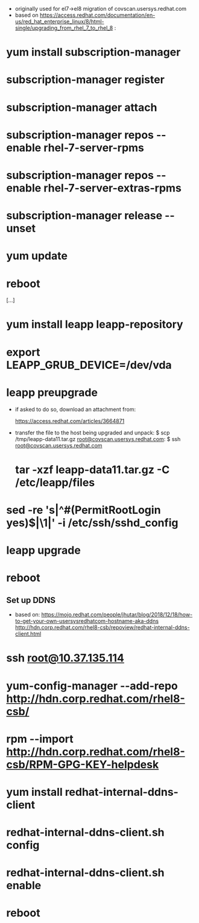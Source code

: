 - originally used for el7->el8 migration of covscan.usersys.redhat.com
- based on https://access.redhat.com/documentation/en-us/red_hat_enterprise_linux/8/html-single/upgrading_from_rhel_7_to_rhel_8 :

# yum install subscription-manager
# subscription-manager register
# subscription-manager attach
# subscription-manager repos --enable rhel-7-server-rpms
# subscription-manager repos --enable rhel-7-server-extras-rpms
# subscription-manager release --unset
# yum update
# reboot
[...]
# yum install leapp leapp-repository
# export LEAPP_GRUB_DEVICE=/dev/vda
# leapp preupgrade

- if asked to do so, download an attachment from:

    https://access.redhat.com/articles/3664871

- transfer the file to the host being upgraded and unpack:
    $ scp /tmp/leapp-data11.tar.gz root@covscan.usersys.redhat.com:
    $ ssh root@covscan.usersys.redhat.com
    # tar -xzf leapp-data11.tar.gz -C /etc/leapp/files

# sed -re 's|^#(PermitRootLogin yes)$|\1|' -i /etc/ssh/sshd_config
# leapp upgrade
# reboot

Set up DDNS
-----------
- based on:
    https://mojo.redhat.com/people/jhutar/blog/2018/12/18/how-to-get-your-own-usersysredhatcom-hostname-aka-ddns
    http://hdn.corp.redhat.com/rhel8-csb/repoview/redhat-internal-ddns-client.html

# ssh root@10.37.135.114
# yum-config-manager --add-repo http://hdn.corp.redhat.com/rhel8-csb/
# rpm --import http://hdn.corp.redhat.com/rhel8-csb/RPM-GPG-KEY-helpdesk
# yum install redhat-internal-ddns-client
# redhat-internal-ddns-client.sh config
# redhat-internal-ddns-client.sh enable
# reboot

